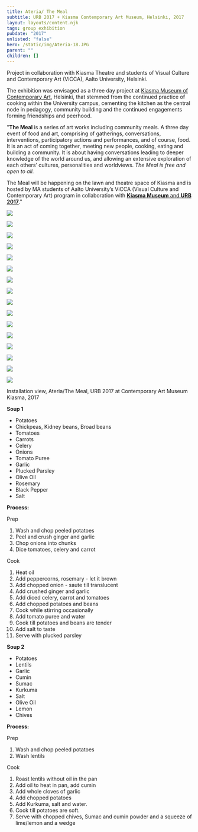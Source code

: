 ```yaml
---
title: Ateria/ The Meal
subtitle: URB 2017 + Kiasma Contemporary Art Museum, Helsinki, 2017
layout: layouts/content.njk
tags: group exhibition
pubdate: "2017"
unlisted: "false"
hero: /static/img/Ateria-18.JPG
parent: ""
children: []
---
```

Project in collaboration with Kiasma Theatre and students of Visual Culture and Contemporary Art (ViCCA), Aalto University, Helsinki.

The exhibition was envisaged as a three day project at [Kiasma Museum of Contemporary Art](https://kiasma.fi/en/), Helsinki, that stemmed from the continued practice of cooking within the University campus, cementing the kitchen as the central node in pedagogy, community building and the continued engagements forming friendships and peerhood.

"**The Meal** is a series of art works including community meals. A three day event of food and art, comprising of gatherings, conversations, interventions, participatory actions and performances, and of course, food. It is an act of coming together, meeting new people, cooking, eating and building a community. It is about having conversations leading to deeper knowledge of the world around us, and allowing an extensive exploration of each others’ cultures, personalities and worldviews. *The Meal is free and open to all.*

The Meal will be happening on the lawn and theatre space of Kiasma and is hosted by MA students of Aalto University’s ViCCA (Visual Culture and Contemporary Art) program in collaboration with [**Kiasma Museum** and **URB 2017**](http://www.urb.fi/urb17/ateria/)."

![](/static/img/Ateria-04.JPG)

![](/static/img/Ateria-01.jpg)

![](/static/img/Ateria-12.JPG)

![](/static/img/Ateria-27.JPG)

![](/static/img/Ateria-03.JPG)

![](/static/img/Ateria-10.JPG)

![](/static/img/Ateria-33.JPG)

![](/static/img/Ateria-13.JPG)

![](/static/img/Ateria-26.JPG)

![](/static/img/Ateria-24.JPG)

![](/static/img/Ateria-31.JPG)

![](/static/img/Ateria-21.JPG)

![](/static/img/Ateria-25.JPG)

![](/static/img/Ateria-16.JPG)

![](/static/img/Ateria-06.JPG)

![](/static/img/Ateria-19.JPG)

Installation view, Ateria/The Meal, URB 2017 at Contemporary Art Museum Kiasma, 2017

**Soup 1**

* Potatoes
* Chickpeas, Kidney beans, Broad beans
* Tomatoes
* Carrots
* Celery
* Onions
* Tomato Puree
* Garlic
* Plucked Parsley
* Olive Oil
* Rosemary
* Black Pepper
* Salt

**Process:**

Prep

1. Wash and chop peeled potatoes
2. Peel and crush ginger and garlic
3. Chop onions into chunks
4. Dice tomatoes, celery and carrot

Cook

1. Heat oil
2. Add peppercorns, rosemary - let it brown
3. Add chopped onion - saute till translucent
4. Add crushed ginger and garlic
5. Add diced celery, carrot and tomatoes
6. Add chopped potatoes and beans
7. Cook while stirring occasionally
8. Add tomato puree and water
9. Cook till potatoes and beans are tender
10. Add salt to taste
11. Serve with plucked parsley

**Soup 2**

* Potatoes
* Lentils
* Garlic
* Cumin
* Sumac
* Kurkuma
* Salt
* Olive Oil
* Lemon
* Chives

**Process:**

Prep

1. Wash and chop peeled potatoes
2. Wash lentils

Cook

1. Roast lentils without oil in the pan
2. Add oil to heat in pan, add cumin
3. Add whole cloves of garlic
4. Add chopped potatoes
5. Add Kurkuma, salt and water.
6. Cook till potatoes are soft.
7. Serve with chopped chives, Sumac and cumin powder and a squeeze of lime/lemon and a wedge